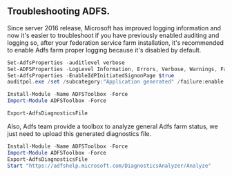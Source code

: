 ## Troubleshooting ADFS.

Since server 2016 release, Microsoft has improved logging information and now it's easier to troubleshoot if you have previously enabled auditing and logging so, after your federation service farm installation, it's recommended to enable Adfs farm proper logging because it's disabled by default.

```PowerShell
Set-AdfsProperties -auditlevel verbose
Set-ADFSProperties -LogLevel Information, Errors, Verbose, Warnings, FailureAudits, SuccessAudits
Set-AdfsProperties -EnableIdPInitiatedSignonPage $true
auditpol.exe /set /subcategory:"Application generated" /failure:enable /success:enable

Install-Module -Name ADFSToolbox -Force
Import-Module ADFSToolbox -Force

Export-AdfsDiagnosticsFile
```

Also, Adfs team provide a toolbox to analyze general Adfs farm status, we just need to upload this generated diagnostics file.

```PowerShell
Install-Module -Name ADFSToolbox -Force
Import-Module ADFSToolbox -Force
Export-AdfsDiagnosticsFile
Start "https://adfshelp.microsoft.com/DiagnosticsAnalyzer/Analyze"
```